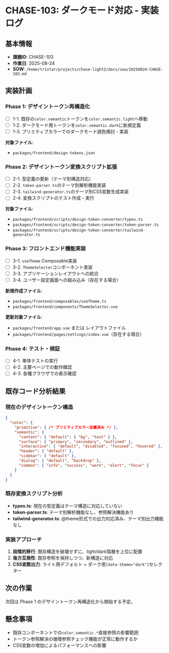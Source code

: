 # CHASE-103: ダークモード対応 - 実装ログ

## 基本情報

- **課題ID**: CHASE-103
- **作業日**: 2025-08-24
- **SOW**: `/home/tristar/projects/chase-light2/docs/sow/20250824-CHASE-103.md`

## 実装計画

### Phase 1: デザイントークン再構造化

- [ ] 1-1. 既存の`color.semantic`トークンを`color.semantic.light`へ移動
- [ ] 1-2. ダークモード用トークンを`color.semantic.dark`に新規定義
- [ ] 1-3. プリミティブカラーでのダークモード調色検討・実装

**対象ファイル**:
- `packages/frontend/design-tokens.json`

### Phase 2: デザイントークン変換スクリプト拡張

- [ ] 2-1. 型定義の更新（テーマ別構造対応）
- [ ] 2-2. `token-parser.ts`のテーマ別解析機能実装
- [ ] 2-3. `tailwind-generator.ts`のテーマ別CSS変数生成実装
- [ ] 2-4. 変換スクリプトのテスト作成・実行

**対象ファイル**:
- `packages/frontend/scripts/design-token-converter/types.ts`
- `packages/frontend/scripts/design-token-converter/token-parser.ts`
- `packages/frontend/scripts/design-token-converter/tailwind-generator.ts`

### Phase 3: フロントエンド機能実装

- [ ] 3-1. `useTheme` Composable実装
- [ ] 3-2. `ThemeSelector`コンポーネント実装
- [ ] 3-3. アプリケーションレイアウトへの統合
- [ ] 3-4. ユーザー設定画面への組み込み（存在する場合）

**新規作成ファイル**:
- `packages/frontend/composables/useTheme.ts`
- `packages/frontend/components/ThemeSelector.vue`

**更新対象ファイル**:
- `packages/frontend/app.vue` または レイアウトファイル
- `packages/frontend/pages/settings/index.vue`（存在する場合）

### Phase 4: テスト・検証

- [ ] 4-1. 単体テストの実行
- [ ] 4-2. 主要ページでの動作確認
- [ ] 4-3. 各種ブラウザでの表示確認

## 既存コード分析結果

### 現在のデザイントークン構造

```json
{
  "color": {
    "primitive": { /* プリミティブカラー定義済み */ },
    "semantic": {
      "content": { "default": { "bg", "text" } },
      "surface": { "primary", "secondary", "outlined" },
      "interactive": { "default", "disabled", "focused", "hovered" },
      "header": { "default" },
      "sidebar": { "default" },
      "dialog": { "default", "backdrop" },
      "common": { "info", "success", "warn", "alert", "focus" }
    }
  }
}
```

### 既存変換スクリプト分析

- **types.ts**: 現在の型定義はテーマ構造に対応していない
- **token-parser.ts**: テーマ別解析機能なし、参照解決機能あり
- **tailwind-generator.ts**: @theme形式での出力対応済み、テーマ別出力機能なし

### 実装アプローチ

1. **段階的移行**: 既存構造を破壊せずに、light/dark階層を上位に配置
2. **後方互換性**: 既存参照を保持しつつ、新構造に対応
3. **CSS変数出力**: ライト用デフォルト + ダーク用`[data-theme="dark"]`セレクター

## 次の作業

次回は Phase 1 のデザイントークン再構造化から開始する予定。

## 懸念事項

- 既存コンポーネントでの`color.semantic.*`直接参照の影響範囲
- トークン参照解決の循環参照チェック機能が正常に動作するか
- CSS変数の増加によるパフォーマンスへの影響